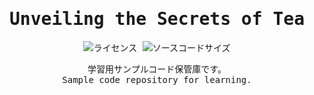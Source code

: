 <div align="center">
<samp>

# Unveiling the Secrets of Tea 
![ライセンス](https://img.shields.io/github/license/184ym2/til)
![ソースコードサイズ](https://img.shields.io/github/languages/code-size/184ym2/til)

学習用サンプルコード保管庫です。</br>
Sample code repository for learning.</br>
</div>
</samp>



